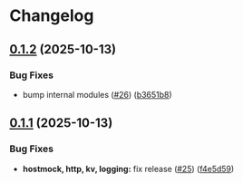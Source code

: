# Changelog

## [0.1.2](https://github.com/tarmac-project/sdk/compare/kv/v0.1.1...kv/v0.1.2) (2025-10-13)


### Bug Fixes

* bump internal modules ([#26](https://github.com/tarmac-project/sdk/issues/26)) ([b3651b8](https://github.com/tarmac-project/sdk/commit/b3651b8221b36812bdde112e774b0f40392a2f13))

## [0.1.1](https://github.com/tarmac-project/sdk/compare/kv/v0.1.0...kv/v0.1.1) (2025-10-13)


### Bug Fixes

* **hostmock, http, kv, logging:** fix release ([#25](https://github.com/tarmac-project/sdk/issues/25)) ([f4e5d59](https://github.com/tarmac-project/sdk/commit/f4e5d591f9194a8eff2098e643440fd5ca8a9835))
